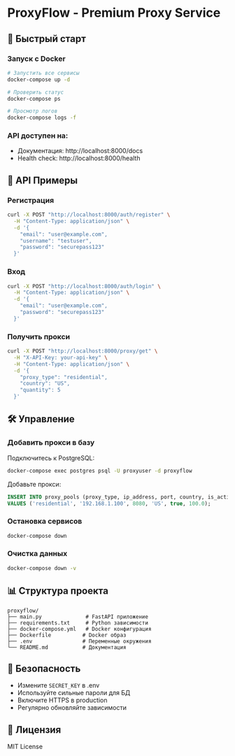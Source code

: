 # ProxyFlow - Premium Proxy Service

## 🚀 Быстрый старт

### Запуск с Docker

```bash
# Запустить все сервисы
docker-compose up -d

# Проверить статус
docker-compose ps

# Просмотр логов
docker-compose logs -f
```

### API доступен на:
- Документация: http://localhost:8000/docs
- Health check: http://localhost:8000/health

## 📖 API Примеры

### Регистрация
```bash
curl -X POST "http://localhost:8000/auth/register" \
  -H "Content-Type: application/json" \
  -d '{
    "email": "user@example.com",
    "username": "testuser",
    "password": "securepass123"
  }'
```

### Вход
```bash
curl -X POST "http://localhost:8000/auth/login" \
  -H "Content-Type: application/json" \
  -d '{
    "email": "user@example.com",
    "password": "securepass123"
  }'
```

### Получить прокси
```bash
curl -X POST "http://localhost:8000/proxy/get" \
  -H "X-API-Key: your-api-key" \
  -H "Content-Type: application/json" \
  -d '{
    "proxy_type": "residential",
    "country": "US",
    "quantity": 5
  }'
```

## 🛠️ Управление

### Добавить прокси в базу

Подключитесь к PostgreSQL:
```bash
docker-compose exec postgres psql -U proxyuser -d proxyflow
```

Добавьте прокси:
```sql
INSERT INTO proxy_pools (proxy_type, ip_address, port, country, is_active, success_rate)
VALUES ('residential', '192.168.1.100', 8080, 'US', true, 100.0);
```

### Остановка сервисов
```bash
docker-compose down
```

### Очистка данных
```bash
docker-compose down -v
```

## 📊 Структура проекта

```
proxyflow/
├── main.py              # FastAPI приложение
├── requirements.txt     # Python зависимости
├── docker-compose.yml   # Docker конфигурация
├── Dockerfile          # Docker образ
├── .env                # Переменные окружения
└── README.md           # Документация
```

## 🔐 Безопасность

- Измените `SECRET_KEY` в .env
- Используйте сильные пароли для БД
- Включите HTTPS в production
- Регулярно обновляйте зависимости

## 📝 Лицензия

MIT License

